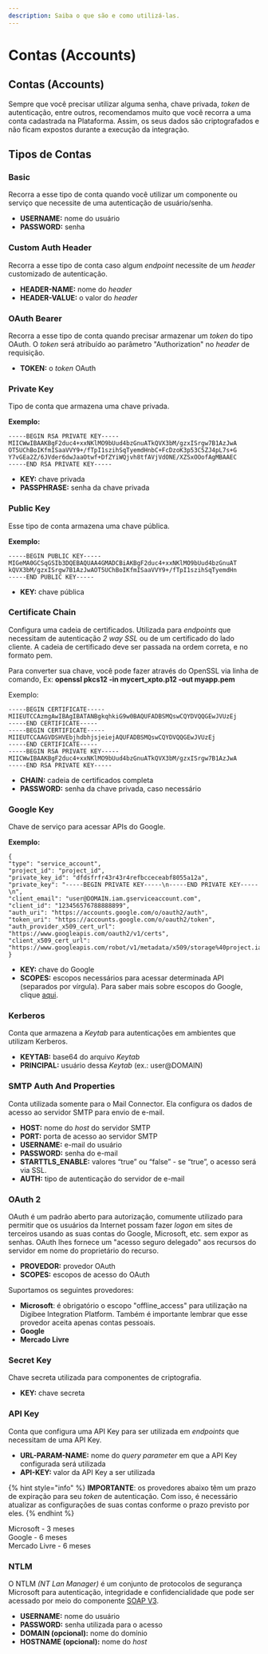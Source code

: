 ```yaml
---
description: Saiba o que são e como utilizá-las.
---
```


# Contas (Accounts)

## Contas (Accounts) <a href="#contas-accounts" id="contas-accounts"></a>

Sempre que você precisar utilizar alguma senha, chave privada, _token_ de autenticação, entre outros, recomendamos muito que você recorra a uma conta cadastrada na Plataforma. Assim, os seus dados são criptografados e não ficam expostos durante a execução da integração.

## Tipos de Contas <a href="#tipos-de-contas" id="tipos-de-contas"></a>

### **Basic** <a href="#basic" id="basic"></a>

Recorra a esse tipo de conta quando você utilizar um componente ou serviço que necessite de uma autenticação de usuário/senha.

* **USERNAME:** nome do usuário
* **PASSWORD:** senha

### Custom Auth Header <a href="#custom-auth-header" id="custom-auth-header"></a>

Recorra a esse tipo de conta caso algum _endpoint_ necessite de um _header_ customizado de autenticação.

* **HEADER-NAME:** nome do _header_
* **HEADER-VALUE:** o valor do _header_

### OAuth Bearer <a href="#oauth-bearer" id="oauth-bearer"></a>

Recorra a esse tipo de conta quando precisar armazenar um _token_ do tipo OAuth. O _token_ será atribuído ao parâmetro "Authorization" no _header_ de requisição.

* **TOKEN:** o _token_ OAuth

### Private Key <a href="#private-key" id="private-key"></a>

Tipo de conta que armazena uma chave privada.

**Exemplo:**

```
-----BEGIN RSA PRIVATE KEY-----
MIICWwIBAAKBgF2duc4+xxNKlMO9bUud4bzGnuATkQVX3bM/gzxISrgw7B1AzJwA
OT5UChBoIKfmISaaVVY9+/fTpI1szihSqTyemdHnbC+FcDzoK3p53C5ZJ4pL7s+G
Y7vGEa2Z/6JVder6dwJaaOtwf+DfZYiWQjvh8tfAVjVdONE/XZSxOOofAgMBAAEC
-----END RSA PRIVATE KEY-----
```

* **KEY:** chave privada
* **PASSPHRASE:** senha da chave privada

### Public Key <a href="#public-key" id="public-key"></a>

Esse tipo de conta armazena uma chave pública.

**Exemplo:**

```
-----BEGIN PUBLIC KEY-----
MIGeMA0GCSqGSIb3DQEBAQUAA4GMADCBiAKBgF2duc4+xxNKlMO9bUud4bzGnuAT
kQVX3bM/gzxISrgw7B1AzJwAOT5UChBoIKfmISaaVVY9+/fTpI1szihSqTyemdHn
-----END PUBLIC KEY-----
```

* **KEY:** chave pública

### Certificate Chain <a href="#certificate-chain" id="certificate-chain"></a>

Configura uma cadeia de certificados. Utilizada para _endpoints_ que necessitam de autenticação _2 way SSL_ ou de um certificado do lado cliente. A cadeia de certificado deve ser passada na ordem correta, e no formato pem.

Para converter sua chave, você pode fazer através do OpenSSL via linha de comando, Ex: **openssl pkcs12 -in mycert\_xpto.p12 -out myapp.pem**

Exemplo:

```
-----BEGIN CERTIFICATE-----
MIIEUTCCAzmgAwIBAgIBATANBgkqhkiG9w0BAQUFADBSMQswCQYDVQQGEwJVUzEj
-----END CERTIFICATE-----
-----BEGIN CERTIFICATE-----
MIIEUTCCAAGVDSHVEbjhdbhjsjeiejAQUFADBSMQswCQYDVQQGEwJVUzEj
-----END CERTIFICATE-----
-----BEGIN RSA PRIVATE KEY-----
MIICWwIBAAKBgF2duc4+xxNKlMO9bUud4bzGnuATkQVX3bM/gzxISrgw7B1AzJwA
-----END RSA PRIVATE KEY-----
```

* **CHAIN:** cadeia de certificados completa
* **PASSWORD:** senha da chave privada, caso necessário

### Google Key <a href="#google-key" id="google-key"></a>

Chave de serviço para acessar APIs do Google.

**Exemplo:**

```
{
"type": "service_account",
"project_id": "project_id",
"private_key_id": "dfdsfrfr43r43r4refbcceceabf8055a12a",
"private_key": "-----BEGIN PRIVATE KEY-----\n-----END PRIVATE KEY-----\n",
"client_email": "user@DOMAIN.iam.gserviceaccount.com",
"client_id": "123456576788888899",
"auth_uri": "https://accounts.google.com/o/oauth2/auth",
"token_uri": "https://accounts.google.com/o/oauth2/token",
"auth_provider_x509_cert_url": "https://www.googleapis.com/oauth2/v1/certs",
"client_x509_cert_url": "https://www.googleapis.com/robot/v1/metadata/x509/storage%40project.iam.gserviceaccount.com"
}
```

* **KEY:** chave do Google
* **SCOPES:** escopos necessários para acessar determinada API (separados por vírgula). Para saber mais sobre escopos do Google, clique [aqui](https://developers.google.com/identity/protocols/oauth2/scopes).

### Kerberos <a href="#kerberos" id="kerberos"></a>

Conta que armazena a _Keytab_ para autenticações em ambientes que utilizam Kerberos.

* **KEYTAB:** base64 do arquivo _Keytab_
* **PRINCIPAL:** usuário dessa _Keytab_ (ex.: user@DOMAIN)

### SMTP Auth And Properties <a href="#smtp-auth-and-properties" id="smtp-auth-and-properties"></a>

Conta utilizada somente para o Mail Connector. Ela configura os dados de acesso ao servidor SMTP para envio de e-mail.

* **HOST:** nome do _host_ do servidor SMTP
* **PORT:** porta de acesso ao servidor SMTP
* **USERNAME:** e-mail do usuário
* **PASSWORD:** senha do e-mail
* **STARTTLS\_ENABLE:** valores “true” ou “false” - se “true”, o acesso será via SSL.
* **AUTH:** tipo de autenticação do servidor de e-mail

### OAuth 2 <a href="#oauth-2" id="oauth-2"></a>

OAuth é um padrão aberto para autorização, comumente utilizado para permitir que os usuários da Internet possam fazer _logon_ em sites de terceiros usando as suas contas do Google, Microsoft, etc. sem expor as senhas. OAuth lhes fornece um "acesso seguro delegado" aos recursos do servidor em nome do proprietário do recurso.

* **PROVEDOR:** provedor OAuth
* **SCOPES:** escopos de acesso do OAuth

Suportamos os seguintes provedores:

* **Microsoft**: é obrigatório o escopo "offline\_access" para utilização na Digibee Integration Platform. Também é importante lembrar que esse provedor aceita apenas contas pessoais.
* **Google**
* **Mercado Livre**

### Secret Key <a href="#secret-key" id="secret-key"></a>

Chave secreta utilizada para componentes de criptografia.

* **KEY:** chave secreta

### API Key <a href="#api-key" id="api-key"></a>

Conta que configura uma API Key para ser utilizada em _endpoints_ que necessitam de uma API Key.

* **URL-PARAM-NAME:** nome do _query parameter_ em que a API Key configurada será utilizada
* **API-KEY:** valor da API Key a ser utilizada

{% hint style="info" %}
**IMPORTANTE**: os provedores abaixo têm um prazo de expiração para seu _token_ de autenticação. Com isso, é necessário atualizar as configurações de suas contas conforme o prazo previsto por eles.
{% endhint %}

Microsoft - 3 meses\
Google - 6 meses\
Mercado Livre - 6 meses

### NTLM

O NTLM _(NT Lan Manager)_ é um conjunto de protocolos de segurança Microsoft para autenticação, integridade e confidencialidade que pode ser acessado por meio do componente [SOAP V3](https://docs.digibee.com/documentation/v/pt-br/components/web-protocols/soap-v3-beta).

* **USERNAME:** nome do usuário
* **PASSWORD:** senha utilizada para o acesso
* **DOMAIN (opcional):** nome do domínio
* **HOSTNAME (opcional):** nome do _host_
